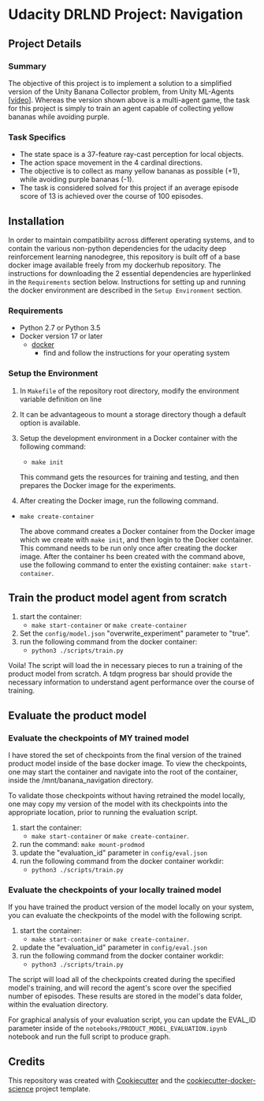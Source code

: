 # Udacity DRLND Project: Navigation

## Project Details
### Summary
The objective of this project is to implement a solution to a simplified version of the Unity 
Banana Collector problem, from Unity ML-Agents [[video](https://www.youtube.com/watch?v=heVMs3t9qSk&feature=youtu.be)]. 
Whereas the version shown above is a multi-agent game, the task for this project is simply to train 
an agent capable of collecting yellow bananas while avoiding purple.  
### Task Specifics
* The state space is a 37-feature ray-cast perception for local objects.  
* The action space movement in the 4 cardinal directions.  
* The objective is to collect as many yellow bananas as possible (+1), while avoiding purple bananas (-1). 
* The task is considered solved for this project if an average episode score of 13 is achieved over
the course of 100 episodes.  


## Installation
In order to maintain compatibility across different operating systems, and to contain the various 
non-python dependencies for the udacity deep reinforcement learning nanodegree, this repository 
is built off of a base docker image available freely from my dockerhub repository.  The 
instructions for downloading the 2 essential dependencies are hyperlinked in the `Requirements` 
section below.  Instructions for setting up and running the docker environment are described in the 
`Setup Environment` section.    

### Requirements 

* Python 2.7 or Python 3.5
* Docker version 17 or later
    * [docker](https://docs.docker.com/install/)  
        - find and follow the instructions for your operating system

### Setup the Environment

1. In `Makefile` of the repository root directory, modify the environment variable definition on line
37.  It can be advantageous to mount a storage directory though a default option is available.     
2. Setup the development environment in a Docker container with the following command:
    - `make init`
    
    This command gets the resources for training and testing, and then prepares the Docker image for the experiments.
3. After creating the Docker image, run the following command.

- `make create-container`

    The above command creates a Docker container from the Docker image which we create with `make init`, and then
login to the Docker container.  This command needs to be run only once after creating the docker image.  After the
container hs been created with the command above, use the following command to enter the existing container: `make start-container`.

## Train the product model agent from scratch 
1. start the container:
    * `make start-container` or `make create-container`
2. Set the `config/model.json` "overwrite_experiment" parameter to "true".
3. run the following command from the docker container: 
    * `python3 ./scripts/train.py`

Voila! The script will load the in necessary pieces to run a training of the product model from 
scratch.  A tdqm progress bar should provide the necessary information to understand agent performance 
over the course of training.  


## Evaluate the product model

### Evaluate the checkpoints of MY trained model
I have stored the set of checkpoints from the final version of the trained product model inside 
of the base docker image.  To view the checkpoints, one may start the container and navigate into 
the root of the container, inside the /mnt/banana_navigation directory.  

To validate those checkpoints without having retrained the model locally, 
one may copy my version of the model with its checkpoints into the appropriate location, prior to 
running the evaluation script.  

1. start the container:
    * `make start-container` or `make create-container`.
2. run the command: `make mount-prodmod`
3. update the "evaluation_id" parameter in `config/eval.json`
4. run the following command from the docker container workdir:
    * `python3 ./scripts/train.py`

### Evaluate the checkpoints of your locally trained model
If you have trained the product version of the model locally on your system, you can evaluate
the checkpoints of the model with the following script.  

1. start the container:
    * `make start-container` or `make create-container`.
2. update the "evaluation_id" parameter in `config/eval.json`
3. run the following command from the docker container workdir:
    * `python3 ./scripts/train.py`
    
The script will load all of the checkpoints created during the specified model's
training, and will record the agent's score over the specified number of episodes.
These results are stored in the model's data folder, within the evaluation directory.  

For graphical analysis of your evaluation script, you can update the EVAL_ID parameter inside of the
`notebooks/PRODUCT_MODEL_EVALUATION.ipynb` notebook and run the full script to produce graph. 

## Credits

This repository was created with [Cookiecutter](https://github.com/audreyr/cookiecutter) and the [cookiecutter-docker-science](https://docker-science.github.io/) project template.

